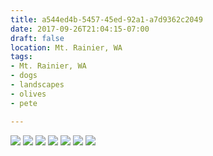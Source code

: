 ```yaml
---
title: a544ed4b-5457-45ed-92a1-a7d9362c2049
date: 2017-09-26T21:04:15-07:00
draft: false
location: Mt. Rainier, WA
tags:
- Mt. Rainier, WA
- dogs
- landscapes
- olives
- pete

---
```



![](https://d17enza3bfujl8.cloudfront.net/DSCF8499.jpg)
![](https://d17enza3bfujl8.cloudfront.net/DSCF8504.jpg)
![](https://d17enza3bfujl8.cloudfront.net/DSCF8565.jpg)
![](https://d17enza3bfujl8.cloudfront.net/DSCF8569.jpg)
![](https://d17enza3bfujl8.cloudfront.net/DSCF8551.jpg)
![](https://d17enza3bfujl8.cloudfront.net/DSCF8492.jpg)
![](https://d17enza3bfujl8.cloudfront.net/DSCF8513.jpg)


